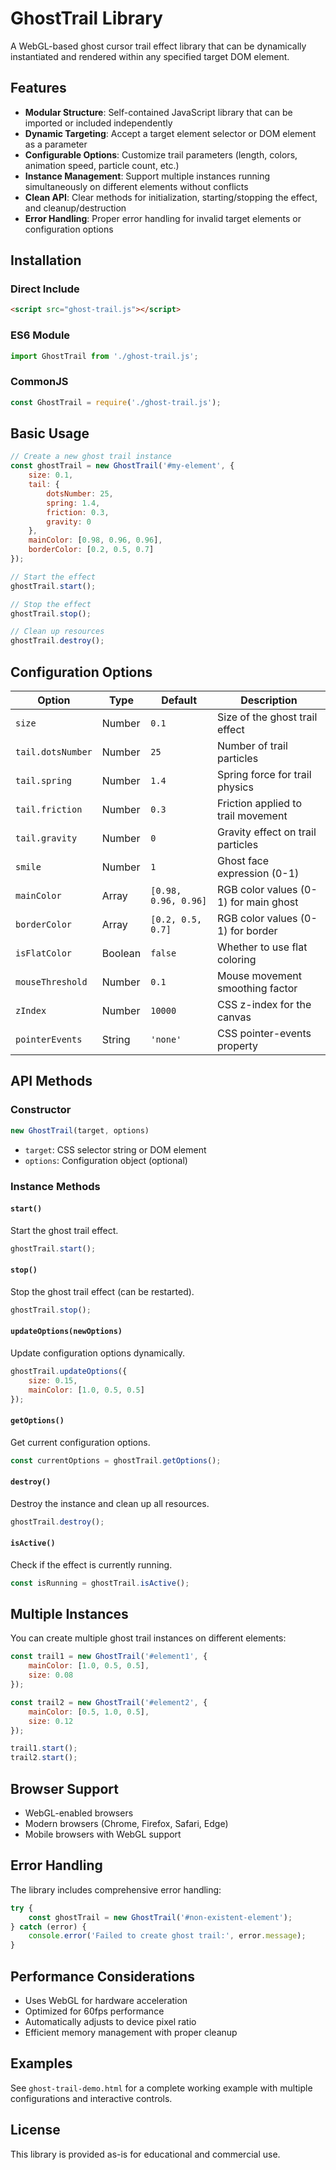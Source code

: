# GhostTrail Library

A WebGL-based ghost cursor trail effect library that can be dynamically instantiated and rendered within any specified target DOM element.

## Features

- **Modular Structure**: Self-contained JavaScript library that can be imported or included independently
- **Dynamic Targeting**: Accept a target element selector or DOM element as a parameter
- **Configurable Options**: Customize trail parameters (length, colors, animation speed, particle count, etc.)
- **Instance Management**: Support multiple instances running simultaneously on different elements without conflicts
- **Clean API**: Clear methods for initialization, starting/stopping the effect, and cleanup/destruction
- **Error Handling**: Proper error handling for invalid target elements or configuration options

## Installation

### Direct Include
```html
<script src="ghost-trail.js"></script>
```

### ES6 Module
```javascript
import GhostTrail from './ghost-trail.js';
```

### CommonJS
```javascript
const GhostTrail = require('./ghost-trail.js');
```

## Basic Usage

```javascript
// Create a new ghost trail instance
const ghostTrail = new GhostTrail('#my-element', {
    size: 0.1,
    tail: {
        dotsNumber: 25,
        spring: 1.4,
        friction: 0.3,
        gravity: 0
    },
    mainColor: [0.98, 0.96, 0.96],
    borderColor: [0.2, 0.5, 0.7]
});

// Start the effect
ghostTrail.start();

// Stop the effect
ghostTrail.stop();

// Clean up resources
ghostTrail.destroy();
```

## Configuration Options

| Option | Type | Default | Description |
|--------|------|---------|-------------|
| `size` | Number | `0.1` | Size of the ghost trail effect |
| `tail.dotsNumber` | Number | `25` | Number of trail particles |
| `tail.spring` | Number | `1.4` | Spring force for trail physics |
| `tail.friction` | Number | `0.3` | Friction applied to trail movement |
| `tail.gravity` | Number | `0` | Gravity effect on trail particles |
| `smile` | Number | `1` | Ghost face expression (0-1) |
| `mainColor` | Array | `[0.98, 0.96, 0.96]` | RGB color values (0-1) for main ghost |
| `borderColor` | Array | `[0.2, 0.5, 0.7]` | RGB color values (0-1) for border |
| `isFlatColor` | Boolean | `false` | Whether to use flat coloring |
| `mouseThreshold` | Number | `0.1` | Mouse movement smoothing factor |
| `zIndex` | Number | `10000` | CSS z-index for the canvas |
| `pointerEvents` | String | `'none'` | CSS pointer-events property |

## API Methods

### Constructor
```javascript
new GhostTrail(target, options)
```
- `target`: CSS selector string or DOM element
- `options`: Configuration object (optional)

### Instance Methods

#### `start()`
Start the ghost trail effect.
```javascript
ghostTrail.start();
```

#### `stop()`
Stop the ghost trail effect (can be restarted).
```javascript
ghostTrail.stop();
```

#### `updateOptions(newOptions)`
Update configuration options dynamically.
```javascript
ghostTrail.updateOptions({
    size: 0.15,
    mainColor: [1.0, 0.5, 0.5]
});
```

#### `getOptions()`
Get current configuration options.
```javascript
const currentOptions = ghostTrail.getOptions();
```

#### `destroy()`
Destroy the instance and clean up all resources.
```javascript
ghostTrail.destroy();
```

#### `isActive()`
Check if the effect is currently running.
```javascript
const isRunning = ghostTrail.isActive();
```

## Multiple Instances

You can create multiple ghost trail instances on different elements:

```javascript
const trail1 = new GhostTrail('#element1', {
    mainColor: [1.0, 0.5, 0.5],
    size: 0.08
});

const trail2 = new GhostTrail('#element2', {
    mainColor: [0.5, 1.0, 0.5],
    size: 0.12
});

trail1.start();
trail2.start();
```

## Browser Support

- WebGL-enabled browsers
- Modern browsers (Chrome, Firefox, Safari, Edge)
- Mobile browsers with WebGL support

## Error Handling

The library includes comprehensive error handling:

```javascript
try {
    const ghostTrail = new GhostTrail('#non-existent-element');
} catch (error) {
    console.error('Failed to create ghost trail:', error.message);
}
```

## Performance Considerations

- Uses WebGL for hardware acceleration
- Optimized for 60fps performance
- Automatically adjusts to device pixel ratio
- Efficient memory management with proper cleanup

## Examples

See `ghost-trail-demo.html` for a complete working example with multiple configurations and interactive controls.

## License

This library is provided as-is for educational and commercial use.
